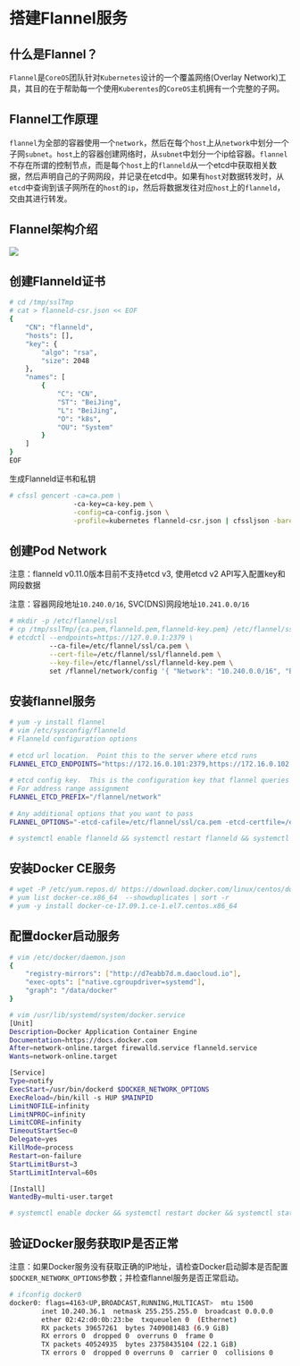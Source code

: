 # 搭建Flannel服务

## 什么是Flannel？
`Flannel`是`CoreOS`团队针对`Kubernetes`设计的一个覆盖网络(Overlay Network)工具，其目的在于帮助每一个使用`Kuberentes`的`CoreOS`主机拥有一个完整的子网。

## Flannel工作原理
`flannel`为全部的容器使用一个`network`，然后在每个`host`上从`network`中划分一个子网`subnet`。`host`上的容器创建网络时，从`subnet`中划分一个ip给容器。`flannel`不存在所谓的控制节点，而是每个`host`上的`flanneld`从一个etcd中获取相关数据，然后声明自己的子网网段，并记录在etcd中。如果有`host`对数据转发时，从`etcd`中查询到该子网所在的`host`的`ip`，然后将数据发往对应`host`上的`flanneld`，交由其进行转发。

## Flannel架构介绍

![](https://github.com/coreos/flannel/blob/master/packet-01.png)

## 创建Flanneld证书
``` bash
# cd /tmp/sslTmp
# cat > flanneld-csr.json << EOF
{
    "CN": "flanneld",
    "hosts": [],
    "key": {
        "algo": "rsa",
        "size": 2048
    },
    "names": [
        {
            "C": "CN",
            "ST": "BeiJing",
            "L": "BeiJing",
            "O": "k8s",
            "OU": "System"
        }
    ]
}
EOF
```

生成Flanneld证书和私钥

``` bash
# cfssl gencert -ca=ca.pem \
                -ca-key=ca-key.pem \
                -config=ca-config.json \
                -profile=kubernetes flanneld-csr.json | cfssljson -bare flanneld
```

## 创建Pod Network

注意：flanneld v0.11.0版本目前不支持etcd v3, 使用etcd v2 API写入配置key和网段数据

注意：容器网段地址`10.240.0/16`, SVC(DNS)网段地址`10.241.0.0/16`

``` bash
# mkdir -p /etc/flannel/ssl
# cp /tmp/sslTmp/{ca.pem,flanneld.pem,flanneld-key.pem} /etc/flannel/ssl
# etcdctl --endpoints=https://127.0.0.1:2379 \
          --ca-file=/etc/flannel/ssl/ca.pem \
          --cert-file=/etc/flannel/ssl/flanneld.pem \
          --key-file=/etc/flannel/ssl/flanneld-key.pem \
          set /flannel/network/config '{ "Network": "10.240.0.0/16", "Backend": { "Type": "host-gw" } }'
```

## 安装flannel服务

``` bash
# yum -y install flannel
# vim /etc/sysconfig/flanneld
# Flanneld configuration options  
 
# etcd url location.  Point this to the server where etcd runs
FLANNEL_ETCD_ENDPOINTS="https://172.16.0.101:2379,https://172.16.0.102:2379,https://172.16.0.103:2379"
 
# etcd config key.  This is the configuration key that flannel queries
# For address range assignment
FLANNEL_ETCD_PREFIX="/flannel/network"
 
# Any additional options that you want to pass
FLANNEL_OPTIONS="-etcd-cafile=/etc/flannel/ssl/ca.pem -etcd-certfile=/etc/flannel/ssl/flanneld.pem -etcd-keyfile=/etc/flannel/ssl/flanneld-key.pem -iface=eth0 -ip-masq"

# systemctl enable flanneld && systemctl restart flanneld && systemctl status flanneld
```

## 安装Docker CE服务
``` bash
# wget -P /etc/yum.repos.d/ https://download.docker.com/linux/centos/docker-ce.repo
# yum list docker-ce.x86_64  --showduplicates | sort -r
# yum -y install docker-ce-17.09.1.ce-1.el7.centos.x86_64
```
## 配置docker启动服务

``` bash
# vim /etc/docker/daemon.json
{
    "registry-mirrors": ["http://d7eabb7d.m.daocloud.io"],
    "exec-opts": ["native.cgroupdriver=systemd"],
    "graph": "/data/docker"
}

# vim /usr/lib/systemd/system/docker.service
[Unit]
Description=Docker Application Container Engine
Documentation=https://docs.docker.com
After=network-online.target firewalld.service flanneld.service
Wants=network-online.target

[Service]
Type=notify
ExecStart=/usr/bin/dockerd $DOCKER_NETWORK_OPTIONS
ExecReload=/bin/kill -s HUP $MAINPID
LimitNOFILE=infinity
LimitNPROC=infinity
LimitCORE=infinity
TimeoutStartSec=0
Delegate=yes
KillMode=process
Restart=on-failure
StartLimitBurst=3
StartLimitInterval=60s

[Install]
WantedBy=multi-user.target

# systemctl enable docker && systemctl restart docker && systemctl status docker
```
## 验证Docker服务获取IP是否正常

注意：如果Docker服务没有获取正确的IP地址，请检查Docker启动脚本是否配置`$DOCKER_NETWORK_OPTIONS`参数；并检查flannel服务是否正常启动。

``` bash
# ifconfig docker0
docker0: flags=4163<UP,BROADCAST,RUNNING,MULTICAST>  mtu 1500
        inet 10.240.36.1  netmask 255.255.255.0  broadcast 0.0.0.0
        ether 02:42:d0:0b:23:be  txqueuelen 0  (Ethernet)
        RX packets 39657261  bytes 7409081483 (6.9 GiB)
        RX errors 0  dropped 0  overruns 0  frame 0
        TX packets 40524935  bytes 23758435104 (22.1 GiB)
        TX errors 0  dropped 0 overruns 0  carrier 0  collisions 0
```
